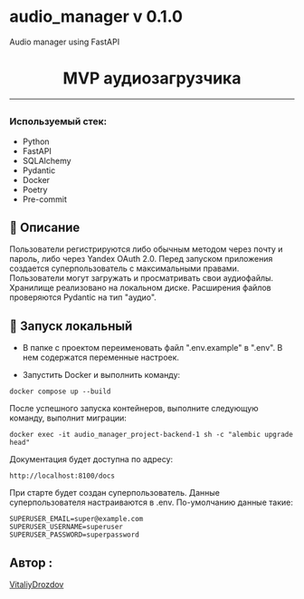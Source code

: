 # audio_manager v 0.1.0
Audio manager using FastAPI


<h1 align="center"> MVP аудиозагрузчика </h1>


<hr>

</p>
<h2 align="center">

### Используемый стек:<a name="stack"></a>

- Python
- FastAPI
- SQLAlchemy
- Pydantic
- Docker
- Poetry
- Pre-commit

## 📍 Описание

<p>
Пользователи регистрируются либо обычным методом через почту и пароль, либо через Yandex OAuth 2.0. Перед запуском приложения создается суперпользователь с максимальными правами.
Пользователи могут загружать и просматривать свои аудиофайлы.
Хранилище реализовано на локальном диске. Расширения файлов проверяются Pydantic на тип "аудио".

</p>



<h2 align="center">

## 🚀 Запуск локальный

</h2>



<p>


- В папке с проектом переименовать файл ".env.example" в ".env". В нем содержатся переменные настроек.


- Запустить Docker и выполнить команду:


```text
docker compose up --build
```

После успешного запуска контейнеров, выполните следующую команду, выполнит миграции:

```shell
docker exec -it audio_manager_project-backend-1 sh -c "alembic upgrade head"
```
</p>

Документация будет доступна по адресу:

```text
http://localhost:8100/docs
```


При старте будет создан суперпользователь. Данные суперпользователя настраиваются в .env. По-умолчанию данные такие:

```
SUPERUSER_EMAIL=super@example.com
SUPERUSER_USERNAME=superuser
SUPERUSER_PASSWORD=superpassword
```

## Автор :

[VitaliyDrozdov](https://github.com/VitaliyDrozdov)
